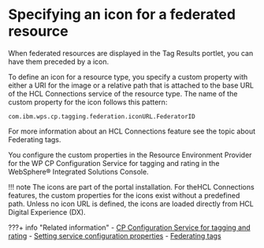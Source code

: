 # Specifying an icon for a federated resource

When federated resources are displayed in the Tag Results portlet, you can have them preceded by a icon.

To define an icon for a resource type, you specify a custom property with either a URI for the image or a relative path that is attached to the base URL of the HCL Connections service of the resource type. The name of the custom property for the icon follows this pattern:

```
com.ibm.wps.cp.tagging.federation.iconURL.FederatorID
```

For more information about an HCL Connections feature see the topic about Federating tags.

You configure the custom properties in the Resource Environment Provider for the WP CP Configuration Service for tagging and rating in the WebSphere® Integrated Solutions Console.

!!! note
    The icons are part of the portal installation. For theHCL Connections features, the custom properties for the icons exist without a predefined path. Unless no icon URL is defined, the icons are loaded directly from HCL Digital Experience (DX).


???+ info "Related information"
    - [CP Configuration Service for tagging and rating](../../../../deploy_dx/manage/config_portal_behavior/service_config_properties/portal_svc_cfg/cp_cfg_svc/index.md)
    - [Setting service configuration properties](../../../../deploy_dx/manage/config_portal_behavior/service_config_properties/index.md)
    - [Federating tags](../index.md)

